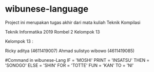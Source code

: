 # wibunese-language

Project ini merupakan tugas akhir dari mata kuliah Teknik Kompilasi

Teknik Informatika 2019 Rombel 2 Kelompok 13

Kelompok 13 :

Ricky aditya  (4611419007)
Ahmad sulistyo wibowo (4611419085)

#Command in wibunese-Lang
    IF      = 'MOSHI'
    PRINT   = 'INSATSU'
    THEN    = 'SONOGO'
    ELSE    = 'SHIN'
    FOR     = 'TOTTE'
    FUN     = 'KAN'
    TO      = 'NI'
